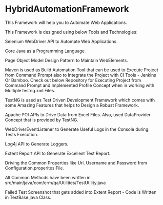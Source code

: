 # HybridAutomationFramework


This Framework will help you to Automate Web Applications.

This Framework is designed using below Tools and Technologies:

Selenium WebDriver API to Automate Web Applications.

Core Java as a Programming Language.

Page Object Model Design Pattern to Maintain WebElements.

Maven is used as Build Automation Tool that can be used to Execute Project from Command Prompt also to Integrate the Project with CI Tools - Jenkins Or Bamboo. Check out below Repository for Executing Project from Command Prompt and Implemented Profile Concept when in working with Multiple testng.xml Files.

TestNG is used as Test Driven Development Framework which comes with some Amazing Features that helps to Design a Robust Framework.

Apache POI APIs to Drive Data from Excel Files. Also, used DataProvider Concept that is provided by TestNG.

WebDriverEventListener to Generate Useful Logs in the Console during Tests Execution.

Log4j API to Generate Loggers.

Extent Report API to Generate Excellent Test Report.


Driving the Common Properties like Url, Username and Password from Configuration.properites File.

All Common Methods have been written in src/main/java/com/crm/qa/Utilities/TestUtility.java

Failed Test Screenshot that gets added into Extent Report - Code is Written in TestBase.java Class.
